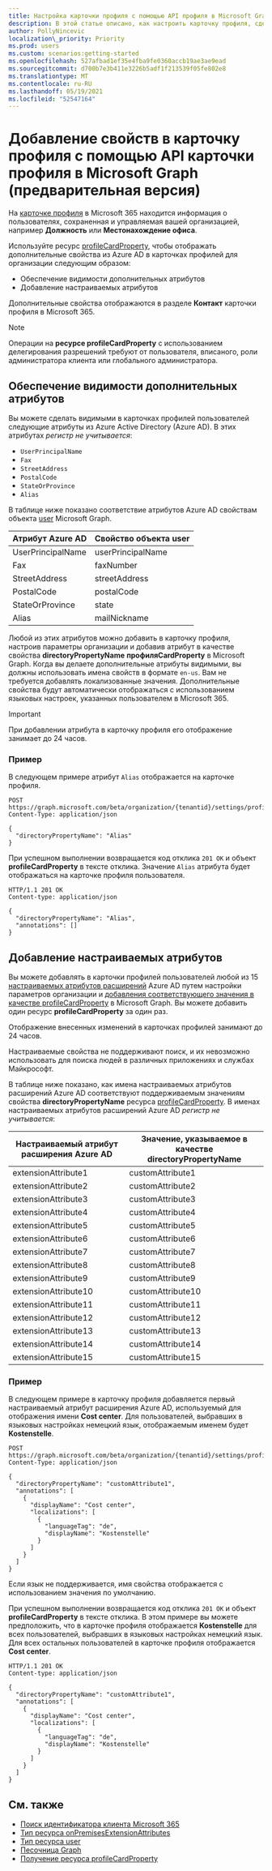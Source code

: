 ```yaml
---
title: Настройка карточки профиля с помощью API профиля в Microsoft Graph (предварительная версия)
description: В этой статье описано, как настроить карточку профиля, сделав видимыми дополнительные атрибуты или добавив настраиваемые атрибуты.
author: PollyNincevic
localization\_priority: Priority
ms.prod: users
ms.custom: scenarios:getting-started
ms.openlocfilehash: 527afbad1ef35e4fba9fe0360accb19ae3ae9ead
ms.sourcegitcommit: d700b7e3b411e3226b5adf1f213539f05fe802e8
ms.translationtype: MT
ms.contentlocale: ru-RU
ms.lasthandoff: 05/19/2021
ms.locfileid: "52547164"
---
```

# <a name="add-additional-properties-to-the-profile-card-using-the-profile-card-api-in-microsoft-graph-preview"></a>Добавление свойств в карточку профиля с помощью API карточки профиля в Microsoft Graph (предварительная версия)

На [карточке профиля](https://support.office.com/article/profile-cards-in-office-365-e80f931f-5fc4-4a59-ba6e-c1e35a85b501) в Microsoft 365 находится информация о пользователях, сохраненная и управляемая вашей организацией, например **Должность** или **Местонахождение офиса**.

Используйте ресурс [profileCardProperty](/graph/api/resources/profilecardproperty), чтобы отображать дополнительные свойства из Azure AD в карточках профилей для организации следующим образом:

* Обеспечение видимости дополнительных атрибутов
* Добавление настраиваемых атрибутов

Дополнительные свойства отображаются в разделе **Контакт** карточки профиля в Microsoft 365.

> [!NOTE]
> Операции на **ресурсе profileCardProperty** с использованием делегирования разрешений требуют от пользователя, вписаного, роли администратора клиента или глобального администратора.

## <a name="make-additional-attributes-visible"></a>Обеспечение видимости дополнительных атрибутов

Вы можете сделать видимыми в карточках профилей пользователей следующие атрибуты из Azure Active Directory (Azure AD). В этих атрибутах *регистр не учитывается*:

* `UserPrincipalName`
* `Fax`
* `StreetAddress`
* `PostalCode`
* `StateOrProvince`
* `Alias`

В таблице ниже показано соответствие атрибутов Azure AD свойствам объекта [user](/graph/api/resources/user) Microsoft Graph.

| Атрибут Azure AD | Свойство объекта user |
| ------------------ | -------------------- |
| UserPrincipalName | userPrincipalName |
| Fax | faxNumber |
| StreetAddress | streetAddress |
| PostalCode | postalCode |
| StateOrProvince | state |
| Alias | mailNickname |

Любой из этих атрибутов можно добавить в карточку профиля, настроив параметры организации и добавив атрибут в качестве свойства **directoryPropertyName** **профиляCardProperty** в Microsoft Graph. [](/graph/api/resources/organizationsettings) Когда вы делаете дополнительные атрибуты видимыми, вы должны использовать имена свойств в формате `en-us`. Вам не требуется добавлять локализованные значения. Дополнительные свойства будут автоматически отображаться с использованием языковых настроек, указанных пользователем в Microsoft 365.

> [!IMPORTANT]
> При добавлении атрибута в карточку профиля его отображение занимает до 24 часов.

### <a name="example"></a>Пример

В следующем примере атрибут `Alias` отображается на карточке профиля.

``` http
POST https://graph.microsoft.com/beta/organization/{tenantid}/settings/profileCardProperties
Content-Type: application/json

{
  "directoryPropertyName": "Alias"
}
```

При успешном выполнении возвращается код отклика `201 OK` и объект **profileCardProperty** в тексте отклика. Значение `Alias` атрибута будет отображаться на карточке профиля пользователя.

``` http
HTTP/1.1 201 OK
Content-type: application/json

{
  "directoryPropertyName": "Alias",
  "annotations": []
}
```

## <a name="adding-custom-attributes"></a>Добавление настраиваемых атрибутов

Вы можете добавлять в карточки профилей пользователей любой из 15 [настраиваемых атрибутов расширений](/graph/api/resources/onpremisesextensionattributes) Azure AD путем настройки параметров организации и [добавления соответствующего значения в качестве profileCardProperty](/graph/api/organizationsettings-post-profilecardproperties) в Microsoft Graph. Вы можете добавить один ресурс **profileCardProperty** за один раз.

Отображение внесенных изменений в карточках профилей занимают до 24 часов.

Настраиваемые свойства не поддерживают поиск, и их невозможно использовать для поиска людей в различных приложениях и службах Майкрософт.

В таблице ниже показано, как имена настраиваемых атрибутов расширений Azure AD соответствуют поддерживаемым значениям свойства **directoryPropertyName** ресурса [profileCardProperty](/graph/api/resources/profilecardproperty). В именах настраиваемых атрибутов расширений Azure AD *регистр не учитывается*:

| Настраиваемый атрибут расширения Azure AD | Значение, указываемое в качестве directoryPropertyName |
| ----------------------------------- | ----------------------------------------- |
| extensionAttribute1 | customAttribute1 |
| extensionAttribute2 | customAttribute2 |
| extensionAttribute3 | customAttribute3 |
| extensionAttribute4 | customAttribute4 |
| extensionAttribute5 | customAttribute5 |
| extensionAttribute6 | customAttribute6 |
| extensionAttribute7 | customAttribute7 |
| extensionAttribute8 | customAttribute8 |
| extensionAttribute9 | customAttribute9 |
| extensionAttribute10 | customAttribute10 |
| extensionAttribute11 | customAttribute11 |
| extensionAttribute12 | customAttribute12 |
| extensionAttribute13 | customAttribute13 |
| extensionAttribute14 | customAttribute14 |
| extensionAttribute15 | customAttribute15 |

### <a name="example"></a>Пример

В следующем примере в карточку профиля добавляется первый настраиваемый атрибут расширения Azure AD, используемый для отображения имени **Cost center**. Для пользователей, выбравших в языковых настройках немецкий язык, отображаемым именем будет **Kostenstelle**.

``` http
POST https://graph.microsoft.com/beta/organization/{tenantid}/settings/profileCardProperties
Content-Type: application/json

{
  "directoryPropertyName": "customAttribute1",
  "annotations": [
    {
      "displayName": "Cost center",
      "localizations": [
        {
          "languageTag": "de",
          "displayName": "Kostenstelle"
        }
      ]
    }
  ]
}
```

Если язык не поддерживается, имя свойства отображается с использованием значения по умолчанию.

При успешном выполнении возвращается код отклика `201 OK` и объект **profileCardProperty** в тексте отклика. В этом примере вы можете предположить, что в карточке профиля отображается **Kostenstelle** для всех пользователей, выбравших в языковых настройках немецкий язык. Для всех остальных пользователей в карточке профиля отображается **Cost center**.

``` http
HTTP/1.1 201 OK
Content-type: application/json

{
  "directoryPropertyName": "customAttribute1",
  "annotations": [
    {
      "displayName": "Cost center",
      "localizations": [
        {
          "languageTag": "de",
          "displayName": "Kostenstelle"
        }
      ]
    }
  ]
}
```

## <a name="see-also"></a>См. также

- [Поиск идентификатора клиента Microsoft 365](/onedrive/find-your-office-365-tenant-id)
- [Тип ресурса onPremisesExtensionAttributes](/graph/api/resources/onpremisesextensionattributes)
- [Тип ресурса user](/graph/api/resources/user)
- [Песочница Graph](https://developer.microsoft.com/graph/graph-explorer)
- [Получение ресурса profileCardProperty](/graph/api/profilecardproperty-get)

